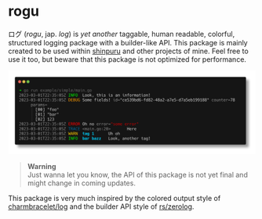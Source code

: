 # rogu

ログ (*rogu*, jap. *log*) is *yet another* taggable, human readable, colorful, structured logging package with a builder-like API. This package is mainly created to be used within [shinpuru](https://github.com/zekrotja/shinpuru) and other projects of mine. Feel free to use it too, but beware that this package is not optimized for performance.

![](.github/media/demo.png)

> **Warning**  
> Just wanna let you know, the API of this package is not yet final and might change in coming updates.

This package is very much inspired by the colored output style of [charmbracelet/log](https://github.com/charmbracelet/log) and the builder API style of [rs/zerolog](https://github.com/rs/zerolog).